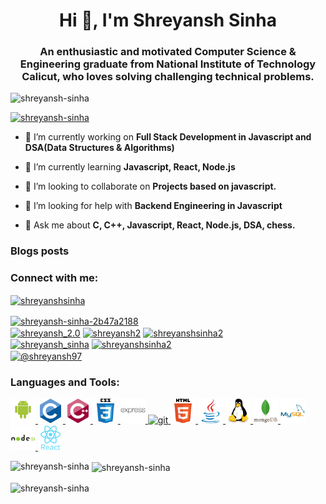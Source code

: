 <h1 align="center">Hi 👋, I'm Shreyansh Sinha</h1>
<h3 align="center">An enthusiastic and motivated Computer Science & Engineering graduate from National Institute of Technology Calicut, who loves solving challenging technical problems.</h3>

<p align="left"> <img src="https://komarev.com/ghpvc/?username=shreyansh-sinha&label=Profile%20views&color=0e75b6&style=flat" alt="shreyansh-sinha" /> </p>

<p align="left"> <a href="https://github.com/ryo-ma/github-profile-trophy"><img src="https://github-profile-trophy.vercel.app/?username=shreyansh-sinha" alt="shreyansh-sinha" /></a> </p>

- 🔭 I’m currently working on **Full Stack Development in Javascript and DSA(Data Structures & Algorithms)**

- 🌱 I’m currently learning **Javascript, React, Node.js**

- 👯 I’m looking to collaborate on **Projects based on javascript.**

- 🤝 I’m looking for help with **Backend Engineering in Javascript**

- 💬 Ask me about **C, C++, Javascript, React, Node.js, DSA, chess.**

### Blogs posts
<!-- BLOG-POST-LIST:START -->
<!-- BLOG-POST-LIST:END -->

<h3 align="left">Connect with me:</h3>
<p align="left">
<a href="https://dev.to/shreyanshsinha" target="blank"><img align="center" src="https://cdn.jsdelivr.net/npm/simple-icons@3.0.1/icons/dev-dot-to.svg" alt="shreyanshsinha" height="30" width="40" /></a>
 
<a href="https://linkedin.com/in/shreyansh-sinha-2b47a2188" target="blank"><img align="center" src="https://raw.githubusercontent.com/rahuldkjain/github-profile-readme-generator/master/src/images/icons/Social/linked-in-alt.svg" alt="shreyansh-sinha-2b47a2188" height="30" width="40" /></a>
   <br/>
<a href="https://instagram.com/shreyansh_2.0" target="blank"><img align="center" src="https://raw.githubusercontent.com/rahuldkjain/github-profile-readme-generator/master/src/images/icons/Social/instagram.svg" alt="shreyansh_2.0" height="30" width="40" /></a>
<a href="https://www.codechef.com/users/shreyansh2" target="blank"><img align="center" src="https://cdn.jsdelivr.net/npm/simple-icons@3.1.0/icons/codechef.svg" alt="shreyansh2" height="30" width="40" /></a>
<a href="https://www.hackerrank.com/shreyanshsinha2" target="blank"><img align="center" src="https://raw.githubusercontent.com/rahuldkjain/github-profile-readme-generator/master/src/images/icons/Social/hackerrank.svg" alt="shreyanshsinha2" height="30" width="40" /></a>
   <br/>
<a href="https://codeforces.com/profile/shreyansh_sinha" target="blank"><img align="center" src="https://cdn.jsdelivr.net/npm/simple-icons@3.0.1/icons/codeforces.svg" alt="shreyansh_sinha" height="30" width="40" /></a>
<a href="https://www.leetcode.com/shreyanshsinha2" target="blank"><img align="center" src="https://raw.githubusercontent.com/rahuldkjain/github-profile-readme-generator/master/src/images/icons/Social/leet-code.svg" alt="shreyanshsinha2" height="30" width="40" /></a>
   <br/>
<a href="https://www.hackerearth.com/@shreyansh97" target="blank"><img align="center" src="https://raw.githubusercontent.com/rahuldkjain/github-profile-readme-generator/master/src/images/icons/Social/hackerearth.svg" alt="@shreyansh97" height="30" width="40" /></a>
</p>

<h3 align="left">Languages and Tools:</h3>
<p align="left"> <a href="https://developer.android.com" target="_blank"> <img src="https://raw.githubusercontent.com/devicons/devicon/master/icons/android/android-original-wordmark.svg" alt="android" width="40" height="40"/> </a> <a href="https://www.cprogramming.com/" target="_blank"> <img src="https://raw.githubusercontent.com/devicons/devicon/master/icons/c/c-original.svg" alt="c" width="40" height="40"/> </a> <a href="https://www.w3schools.com/cpp/" target="_blank"> <img src="https://raw.githubusercontent.com/devicons/devicon/master/icons/cplusplus/cplusplus-original.svg" alt="cplusplus" width="40" height="40"/> </a> <a href="https://www.w3schools.com/css/" target="_blank"> <img src="https://raw.githubusercontent.com/devicons/devicon/master/icons/css3/css3-original-wordmark.svg" alt="css3" width="40" height="40"/> </a> <a href="https://expressjs.com" target="_blank"> <img src="https://raw.githubusercontent.com/devicons/devicon/master/icons/express/express-original-wordmark.svg" alt="express" width="40" height="40"/> </a> <a href="https://git-scm.com/" target="_blank"> <img src="https://www.vectorlogo.zone/logos/git-scm/git-scm-icon.svg" alt="git" width="40" height="40"/> </a> <a href="https://www.w3.org/html/" target="_blank"> <img src="https://raw.githubusercontent.com/devicons/devicon/master/icons/html5/html5-original-wordmark.svg" alt="html5" width="40" height="40"/> </a> <a href="https://www.java.com" target="_blank"> <img src="https://raw.githubusercontent.com/devicons/devicon/master/icons/java/java-original.svg" alt="java" width="40" height="40"/> </a> <a href="https://www.linux.org/" target="_blank"> <img src="https://raw.githubusercontent.com/devicons/devicon/master/icons/linux/linux-original.svg" alt="linux" width="40" height="40"/> </a> <a href="https://www.mongodb.com/" target="_blank"> <img src="https://raw.githubusercontent.com/devicons/devicon/master/icons/mongodb/mongodb-original-wordmark.svg" alt="mongodb" width="40" height="40"/> </a> <a href="https://www.mysql.com/" target="_blank"> <img src="https://raw.githubusercontent.com/devicons/devicon/master/icons/mysql/mysql-original-wordmark.svg" alt="mysql" width="40" height="40"/> </a> <a href="https://nodejs.org" target="_blank"> <img src="https://raw.githubusercontent.com/devicons/devicon/master/icons/nodejs/nodejs-original-wordmark.svg" alt="nodejs" width="40" height="40"/> </a> <a href="https://reactjs.org/" target="_blank"> <img src="https://raw.githubusercontent.com/devicons/devicon/master/icons/react/react-original-wordmark.svg" alt="react" width="40" height="40"/> </a> </p>

<p><img align="left" src="https://github-readme-stats.vercel.app/api/top-langs?username=shreyansh-sinha&show_icons=true&locale=en&layout=compact" alt="shreyansh-sinha" /></p>

<p>&nbsp;<img align="center" src="https://github-readme-stats.vercel.app/api?username=shreyansh-sinha&show_icons=true&locale=en" alt="shreyansh-sinha" /></p>

<p><img align="center" src="https://github-readme-streak-stats.herokuapp.com/?user=shreyansh-sinha&" alt="shreyansh-sinha" /></p>
